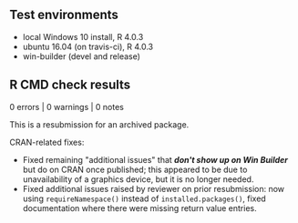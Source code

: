 ## Test environments
* local Windows 10 install, R 4.0.3
* ubuntu 16.04 (on travis-ci), R 4.0.3
* win-builder (devel and release)

## R CMD check results

0 errors | 0 warnings | 0 notes

This is a resubmission for an archived package.

 CRAN-related fixes:

* Fixed remaining "additional issues" that ***don't show up on Win Builder*** but do on CRAN once published; this appeared to be due to unavailability of a graphics device, but it is no longer needed.
* Fixed additional issues raised by reviewer on prior resubmission: now using `requireNamespace()` instead of `installed.packages()`, fixed documentation where there were missing return value entries.
